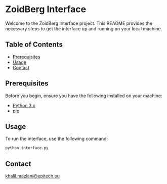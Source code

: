 # ZoidBerg Interface

Welcome to the ZoidBerg Interface project. This README provides the necessary steps to get the interface up and running on your local machine.

## Table of Contents

- [Prerequisites](#prerequisites)
- [Usage](#usage)
- [Contact](#contact)

## Prerequisites

Before you begin, ensure you have the following installed on your machine:

- [Python 3.x](https://www.python.org/downloads/)
- [pip](https://pip.pypa.io/en/stable/installation/)

## Usage

To run the interface, use the following command:

```bash
python interface.py
```

## Contact
khalil.mazlani@epitech.eu

